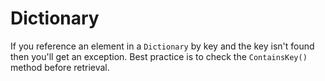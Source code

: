 # Dictionary<T>

If you reference an element in a `Dictionary` by key and the key isn't found then you'll get an exception. Best practice is to check the `ContainsKey()` method before retrieval.
<!--stackedit_data:
eyJoaXN0b3J5IjpbMTc1NDIxMjQ1Ml19
-->